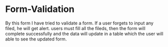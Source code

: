 # Form-Validation
By this form I have tried to validate a form. If a user forgets to input any filed, he will get alert. users must fill all the fileds, then the form will complete successfully and the data will update in a table which the user will able to see the updated form.
